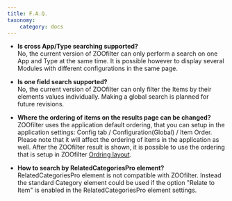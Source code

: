 ```yaml
---
title: F.A.Q.
taxonomy:
    category: docs
---
```


* **Is cross App/Type searching supported?** <br /> No, the current version of ZOOfilter can only perform a search on one App and Type at the same time. It is possible however to display several Modules with different configurations in the same page.

* **Is one field search supported?** <br /> No, the current version of ZOOfilter can only filter the Items by their elements values individually. Making a global search is planned for future revisions.

* **Where the ordering of items on the results page can be changed?** <br /> ZOOfilter uses the application default ordering, that you can setup in the application settings: Config tab / Configuration(Global) / Item Order. Please note that it will affect the ordering of items in the application as well. After the ZOOfilter result is shown, it is possible to use the ordering that is setup in ZOOfilter [Ordring layout](/extensions/zoofilter/basics/integration#results-ordering).

* **How to search by RelatedCategoriesPro element?** <br /> RelatedCategoriesPro element is not compatible with ZOOfilter. Instead the standard Category element could be used if the option "Relate to Item" is enabled in the RelatedCategoriesPro element settings.   
